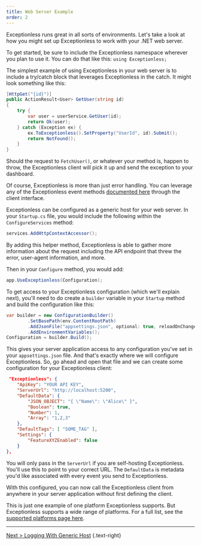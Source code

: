 ```yaml
---
title: Web Server Example
order: 2
---
```


Exceptionless runs great in all sorts of environments. Let's take a look at how you might set up Exceptionless to work with your .NET web server.

To get started, be sure to include the Exceptionless namespace wherever you plan to use it. You can do that like this: `using Exceptionless;`

The simplest example of using Exceptionless in your web server is to include a try/catch block that leverages Exceptionless in the catch. It might look something like this:

```csharp
[HttpGet("{id}")]
public ActionResult<User> GetUser(string id)
{
    try {
        var user = userService.GetUser(id);
        return Ok(user);
    } catch (Exception ex) {
        ex.ToExceptionless().SetProperty("UserId", id).Submit();
        return NotFound();
    }
}
```

Should the request to `FetchUser()`, or whatever your method is, happen to throw, the Exceptionless client will pick it up and send the exception to your dashboard.

Of course, Exceptionless is more than just error handling. You can leverage any of the Exceptionless event methods [documented here](sending-events.md) through the client interface.

Exceptionless can be configured as a generic host for your web server. In your `Startup.cs` file, you would include the following within the `ConfigureServices` method:

```csharp
services.AddHttpContextAccessor();
```

By adding this helper method, Exceptionless is able to gather more information about the request including the API endpoint that threw the error, user-agent information, and more.

Then in your `Configure` method, you would add:

```csharp
app.UseExceptionless(Configuration);
```

To get access to your Exceptionless configuration (which we'll explain next), you'll need to do create a `builder` variable in your `Startup` method and build the configuration like this:

```csharp
var builder = new ConfigurationBuilder()
        .SetBasePath(env.ContentRootPath)
        .AddJsonFile("appsettings.json", optional: true, reloadOnChange: true)
        .AddEnvironmentVariables();
Configuration = builder.Build();
```

This gives your server application access to any configuration you've set in your `appsettings.json` file. And that's exactly where we will configure Exceptionless. So, go ahead and open that file and we can create some configuration for your Exceptionless client:

```json
 "Exceptionless": {
    "ApiKey": "YOUR API KEY",
    "ServerUrl": "http://localhost:5200",
    "DefaultData": {
        "JSON_OBJECT": "{ \"Name\": \"Alice\" }",
        "Boolean": true,
        "Number": 1,
        "Array": "1,2,3"
    },
    "DefaultTags": [ "SOME_TAG" ],
    "Settings": {
        "FeatureXYZEnabled": false
    }
},
```

You will only pass in the `ServerUrl` if you are self-hosting Exceptionless. You'll use this to point to your correct URL. The `DefaultData` is metadata you'd like associated with every event you send to Exceptionless.

With this configured, you can now call the Exceptionless client from anywhere in your server application without first defining the client.

This is just one example of one platform Exceptionless supports. But Exceptionless supports a wide range of platforms. For a full list, see the [supported platforms page here](../supported-platforms.md).

---

[Next > Logging With Generic Host](logging-with-generic-host.md) {.text-right}
